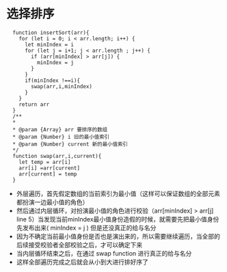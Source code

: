 # 选择排序

```js{5,6,9}
  function insertSort(arr){
    for (let i = 0; i < arr.length; i++) {
      let minIndex = i
      for (let j = i+1; j < arr.length ; j++) {
        if (arr[minIndex] > arr[j]) {
          minIndex = j
        }
      }
      if(minIndex !==i){
        swap(arr,i,minIndex)
      }
    }
    return arr
  }
  /**
  * 
  * @param {Array} arr 要排序的数组
  * @param {Number} i 旧的最小值索引
  * @param {Number} current 新的最小值索引
  */
  function swap(arr,i,current){
    let temp = arr[i]
    arr[i] =arr[current]
    arr[current] = temp
  }

```

* 外层遍历，首先假定数组的当前索引为最小值（这样可以保证数组的全部元素都扮演一边最小值的角色）
* 然后通过内层循环，对扮演最小值的角色进行校验（arr[minIndex] > arr[j] line 5）当发现当前minIndex最小值身份造假的时候，就需要先把最小值身份先发布出来( minIndex = j ) 但是还没真正的给与名分
* 因为不确定当前最小值身份是否也是演出来的，所以需要继续遍历，当全部的后续接受校验者全部校验之后，才可以确定下来
* 当内层循环结束之后，在通过 swap function 进行真正的给与名分
* 这样全部遍历完成之后就会从小到大进行排好序了